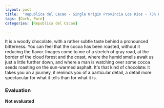 ```yaml
---
layout: post
title:  "Republica del Cacao - Single Origin Provincia Los Rios - 75% Fine Cacao"
tags: [Dark, Pure] 
categories: [Republica del Cacao]

---
```



It is a woody chocolate, with a rather subtle taste behind a pronounced bitterness. You can feel that the cocoa has been roasted, without it reducing the flavor. Images come to me of a stretch of gray road, at the border of the cloud forest and the coast, where the humid smells await us just a little further down, and where a man is watching over some cocoa seeds roasting on the sun-warmed asphalt. It's that kind of chocolate: it takes you on a journey, it reminds you of a particular detail, a detail more spectacular for what it tells than for what it is.


### Evaluation

**Not evaluated**